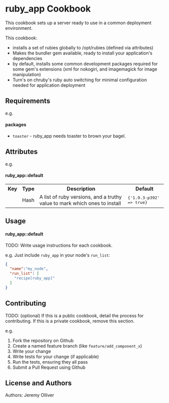 ruby_app Cookbook
==========================
This cookbook sets up a server ready to use in a common deployment environment.

This cookbook:

* installs a set of rubies globally to /opt/rubies (defined via attributes)
* Makes the bundler gem available, ready to install your application's dependencies
* by default, installs some common development packages required for some gem's extensions (xml for nokogiri, and imagemagick for image manipulation)
* Turn's on chruby's ruby auto switching for minimal configuration needed for application deployment

Requirements
------------


e.g.
#### packages
- `toaster` - ruby_app needs toaster to brown your bagel.

Attributes
----------

e.g.
#### ruby_app::default
<table>
  <tr>
    <th>Key</th>
    <th>Type</th>
    <th>Description</th>
    <th>Default</th>
  </tr>
  <tr>
    <td><tt></tt></td>
    <td>Hash</td>
    <td>A list of ruby versions, and a truthy value to mark which ones to install</td>
    <td><tt>{'1.9.3-p392' => true}</tt></td>
  </tr>
</table>

Usage
-----
#### ruby_app::default
TODO: Write usage instructions for each cookbook.

e.g.
Just include `ruby_app` in your node's `run_list`:

```json
{
  "name":"my_node",
  "run_list": [
    "recipe[ruby_app]"
  ]
}
```

Contributing
------------
TODO: (optional) If this is a public cookbook, detail the process for contributing. If this is a private cookbook, remove this section.

e.g.
1. Fork the repository on Github
2. Create a named feature branch (like `feature/add_component_x`)
3. Write your change
4. Write tests for your change (if applicable)
5. Run the tests, ensuring they all pass
6. Submit a Pull Request using Github

License and Authors
-------------------
Authors: Jeremy Olliver
